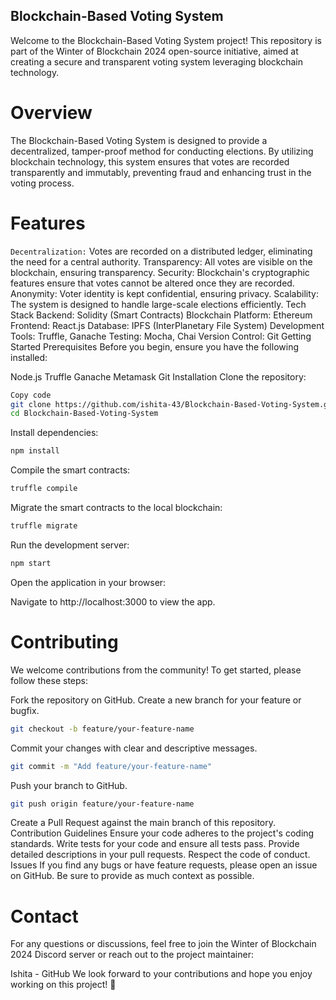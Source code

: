 ## Blockchain-Based Voting System
Welcome to the Blockchain-Based Voting System project! This repository is part of the Winter of Blockchain 2024 open-source initiative, aimed at creating a secure and transparent voting system leveraging blockchain technology.

# Overview
The Blockchain-Based Voting System is designed to provide a decentralized, tamper-proof method for conducting elections. By utilizing blockchain technology, this system ensures that votes are recorded transparently and immutably, preventing fraud and enhancing trust in the voting process.

# Features
`Decentralization:` Votes are recorded on a distributed ledger, eliminating the need for a central authority.
Transparency: All votes are visible on the blockchain, ensuring transparency.
Security: Blockchain's cryptographic features ensure that votes cannot be altered once they are recorded.
Anonymity: Voter identity is kept confidential, ensuring privacy.
Scalability: The system is designed to handle large-scale elections efficiently.
Tech Stack
Backend: Solidity (Smart Contracts)
Blockchain Platform: Ethereum
Frontend: React.js
Database: IPFS (InterPlanetary File System)
Development Tools: Truffle, Ganache
Testing: Mocha, Chai
Version Control: Git
Getting Started
Prerequisites
Before you begin, ensure you have the following installed:

Node.js
Truffle
Ganache
Metamask
Git
Installation
Clone the repository:

```bash
Copy code
git clone https://github.com/ishita-43/Blockchain-Based-Voting-System.git
cd Blockchain-Based-Voting-System
```

Install dependencies:

```bash
npm install
```

Compile the smart contracts:

```bash
truffle compile
```
Migrate the smart contracts to the local blockchain:

```bash
truffle migrate
```
Run the development server:

```bash
npm start
```
Open the application in your browser:

Navigate to http://localhost:3000 to view the app.

# Contributing
We welcome contributions from the community! To get started, please follow these steps:

Fork the repository on GitHub.
Create a new branch for your feature or bugfix.
```bash
git checkout -b feature/your-feature-name
```
Commit your changes with clear and descriptive messages.
```bash
git commit -m "Add feature/your-feature-name"
```
Push your branch to GitHub.
```bash
git push origin feature/your-feature-name
```
Create a Pull Request against the main branch of this repository.
Contribution Guidelines
Ensure your code adheres to the project's coding standards.
Write tests for your code and ensure all tests pass.
Provide detailed descriptions in your pull requests.
Respect the code of conduct.
Issues
If you find any bugs or have feature requests, please open an issue on GitHub. Be sure to provide as much context as possible.

# Contact
For any questions or discussions, feel free to join the Winter of Blockchain 2024 Discord server or reach out to the project maintainer:

Ishita - GitHub
We look forward to your contributions and hope you enjoy working on this project! 🤗
